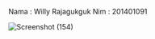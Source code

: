 Nama : Willy Rajagukguk
Nim  : 201401091

![Screenshot (154)](https://user-images.githubusercontent.com/77451420/194841059-09a7337e-1ae3-4bfc-ae28-9607a01e230c.png)
